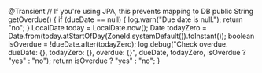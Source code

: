    @Transient // If you're using JPA, this prevents mapping to DB
    public String getOverdue() {
        if (dueDate == null) {
            log.warn("Due date is null.");
            return "no";
        }
        LocalDate today = LocalDate.now();
        Date todayZero = Date.from(today.atStartOfDay(ZoneId.systemDefault()).toInstant());
        boolean isOverdue = !dueDate.after(todayZero);
        log.debug("Check overdue. dueDate: {}, todayZero: {}, overdue: {}", dueDate, todayZero, isOverdue ? "yes" : "no");
        return isOverdue ? "yes" : "no";
    }
